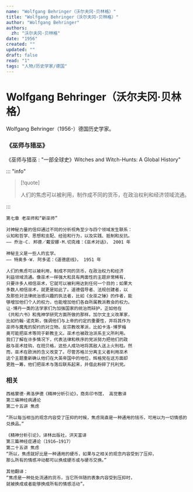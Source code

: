 ```yaml
---
name: "Wolfgang Behringer（沃尔夫冈·贝林格）"
title: "Wolfgang Behringer（沃尔夫冈·贝林格）"
author: "Wolfgang Behringer"
authors:
  zh: "沃尔夫冈·贝林格"
date: "1956"
created: ""
updated: ""
draft: false
read: "1"
tags: "人物/历史学家/德国"
---
```


# Wolfgang Behringer（沃尔夫冈·贝林格）

Wolfgang Behringer（1956-）德国历史学家。

### 《巫师与猎巫》

《巫师与猎巫 : "一部全球史》Witches and Witch-Hunts: A Global History"

::: "info"

> [!quote]
>
> 人们的焦虑可以被利用，制作成不同的货币，在政治权利和经济领域流通。

:::

```
第七章 老巫师和“新巫师”

对神秘力量的信仰通过不同的分析视角至少与四个领域发生联系：
认知和哲学、思想和支配、经验和行为，以及实践、抵制和反抗。
—— 乔治·C. 邦德／戴安娜·M.切克维：《巫术对话》， 2001 年

神秘主义是一些人的玄学。
—— 特奥多·W. 阿多诺：《道德底线》， 1951 年

人们的焦虑可以被利用，制成不同的货币，在政治权力和经济
利益领域流通。像巫术一样强大和具有两面性的主题非常稀有，
只要许多人相信巫术，它就可以被利用达到任何一个目的；如果大
多数人相信巫术，就更是如此了。道德倡导者、法规创建者，以
及那些对法律统治感兴趣的执法者，比如《女巫之锤》的作者，能
够增加他们个人的权力，也能增加他们各自所属教派教会的权力。
让·博丹一类的法学家们为加强国家的统治而辩护，正如他在
《共和六书》和鬼神学研究方面所做的那样。加尔文主义改革家，
比如约翰·诺克斯，强调他们与上帝的约定的重要性，并将其作为
巫师与魔鬼的契约的对立物。反宗教改革派，比如卡洛·博罗梅
奥可能把巫术等同于新教主义。巫术也被政治派系主义所利用。
我们了解在许多情况下，代表法律和秩序的党派努力把他们的政
敌与巫术挂钩，在班贝格，这些人成功地将其敌人送上火刑柱。然
而，巫术在欧洲的含义改变了。尽管苏格兰分离主义者利用巫术
这个主题重新确认他们在大英帝国中的地位，辉格党在这方面却
更胜一筹，他们把巫术与落后联系起来，并借此粉碎了托利党。
```

### 相关

```
西格蒙德·弗洛伊德《精神分析引论》，商务印书馆， 高觉敷译
第三编神经病通论
第二十五讲 焦虑

“所以每当相当的观念内容受了压抑的时候，焦虑简直是一种通用的钱币，可用以为一切情感的兑换品。”

《精神分析引论》，译林出版社，洪天富译
第三篇神经症通论（1916—1917）
第二十五讲 焦虑
“所以，焦虑就好比是一种通用的硬币，如果与之相关的观念内容受到了压抑，
那么所有的情感冲动都可以换成硬币或与硬币交换。”

其他翻译：
“焦虑是一种处处流通的货币，当它所伴随的表象内容受到压抑时，
就被换成或者能够换成所有的情感活动”。
```
